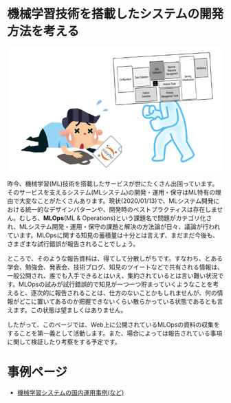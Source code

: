 # 機械学習技術を搭載したシステムの開発方法を考える

![](./data/overwhelmed_by_ml_debt.PNG)

昨今、機械学習(ML)技術を搭載したサービスが世にたくさん出回っています。そのサービスを支えるシステム(MLシステム)の開発・運用・保守はML特有の理由で大変なことがたくさんあります。現状(2020/01/13)で、MLシステム開発における統一的なデザインパターンや、開発時のベストプラクティスは存在しません。むしろ、**MLOps**(ML & Operations)という課題名で問題がカテゴリ化され、MLシステム開発・運用・保守の課題と解決の方法論が日々、議論が行われています。MLOpsに関する知見の蓄積量は十分とは言えず、まだまだ今後も、さまざまな試行錯誤が報告されることでしょう。

ところで、そのような報告資料は、得てして分散しがちです。すなわち、とある学会、勉強会、発表会、技術ブログ、知見のツイートなどで共有される情報は、一般公開され、誰でも入手できるとはいえ、集約されているとは言い難い状況です。MLOpsの試みが試行錯誤的で知見が一つ一つ貯まっていくようなことを考えると、逐次的に報告されることは、仕方のないことかもしれませんが、何の情報がどこに置いてあるのか把握できないくらい散らかっている状態であるとも言えます。この状態は望ましくはありません。

したがって、このページでは、Web上に公開されているMLOpsの資料の収集をすることを第一義として活動します。また、場合によっては報告されている事項に関して検証したり考察をする予定です。


# 事例ページ
- [機械学習システムの国内運用事例(など)](domestic_example.html)